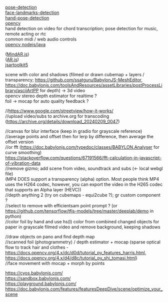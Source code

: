 [pose-detection](https://github.com/freealise/tfjs-models/tree/master/pose-detection)  
[face-landmarks-detection](https://github.com/freealise/tfjs-models/tree/master/face-landmarks-detection)  
[hand-pose-detection](https://github.com/freealise/tfjs-models/tree/master/hand-pose-detection)  
[opencv](https://docs.opencv.org/4.x/d1/d0d/tutorial_js_pose_estimation.html)  
hand detection on video for chord transcription; pose detection for music, remote acting or rtc  
common midi / web audio controls  
[opencv nodejs/java](https://docs.opencv.org/4.x/dc/de6/tutorial_js_nodejs.html)  
  
([MindAR.js](https://github.com/hiukim/mind-ar-js))  
([AR.js](https://github.com/AR-js-org/AR.js))  
[jsartoolkit5](https://github.com/artoolkitx/jsartoolkit5)   

scene with color and shadows (filmed or drawn cubemap + layers / transparency; https://github.com/ssatguru/BabylonJS-MeshEditor, https://doc.babylonjs.com/toolsAndResources/assetLibraries/postProcessLibrary/asciiArtPP for depth) -> 3d video  
opencv stereo depth estimator for realtime ?  
foil -> mocap for auto quality feedback ?

//https://www.google.com/streetview/how-it-works/  
//upload video/subs to archive.org for transcoding (https://archive.org/details/download_20240209_0047)  
  
//canvas for blur interface (keep in gradio for grayscale reference)  
//average points and offset then for lerp by difference, then average the offset version  
//or fft (https://doc.babylonjs.com/typedoc/classes/BABYLON.Analyser for curve smoothing)  
  https://stackoverflow.com/questions/67191566/fft-calculation-in-javascript-of-vibration-data   
//remove gizmo; add scene from video, soundtrack and subs (<- local webgl file)  
  (MP4 DOES support a transparency (alpha) option. Most people think MP4 uses the H264 codec, however, you can export the video in the H265 codec that supports an Alpha layer (HEVC))  
//depth anything 2 (try on cubemaps - equi2cube ?); gr custom component ?  
//select to remove with efficientsam point prompt ? (or https://github.com/tensorflow/tfjs-models/tree/master/deeplab/demo in python)  
//color foil by hand and use hs(l) color from combined changed objects for paper in grayscale filmed video and remove background, keeping shadows  
  
//draw objects on pano and find depth map  
//scanned foil (photogrammetry) / depth estimator + mocap (sparse optical flow to track hair and clothes -  
https://docs.opencv.org/4.x/dc/d0d/tutorial_py_features_harris.html,  
https://docs.opencv.org/4.x/d4/d8c/tutorial_py_shi_tomasi.html)  
//face movement with mocap + morph by points  
  
https://cyos.babylonjs.com/  
https://sandbox.babylonjs.com/  
https://playground.babylonjs.com/  
https://doc.babylonjs.com/features/featuresDeepDive/scene/optimize_your_scene  
